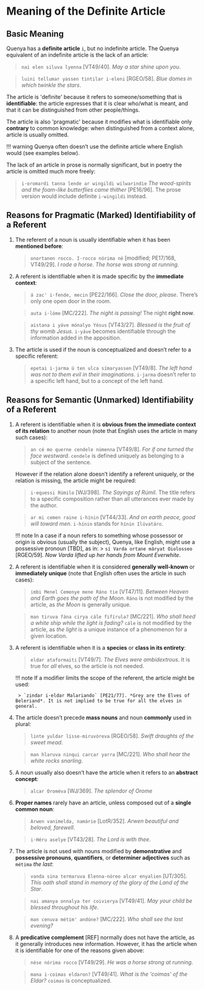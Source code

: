 # Meaning of the Definite Article

## Basic Meaning

Quenya has a **definite article** `i`, but no indefinite article. The Quenya equivalent of an indefinite article is the lack of an article:

> `nai elen siluva lyenna` [VT49/40]. *May a star shine upon you*.

> `luini tellumar yassen tintilar i·eleni` [RGEO/58]. *Blue domes in which twinkle the stars*.

The article is 'definite' because it refers to someone/something that is **identifiable**: the article expresses that it is clear who/what is meant, and that it can be distinguished from other people/things.

The article is also 'pragmatic' because it modifies what is identifiable only **contrary** to common knowledge: when distinguished from a context alone, article is usually omitted.

!!! warning
	Quenya often doesn’t use the definite article where English would (see examples below).
	
The lack of an article in prose is normally significant, but in poetry the article is omitted much more freely:

> `i·oromardi tanna lende ar wingildi wilwarindie` *The wood-spirits and the foam-like butterflies came thither* [PE16/96]. The prose version would include definite `i·wingildi` instead.

## Reasons for Pragmatic (Marked) Identifiability of a Referent

1. The referent of a noun is usually identifiable when it has been **mentioned before**:

	> `onortanen rocco. I·rocco nórima né` [modified; PE17/168, VT49/29]. *I rode a horse. The horse was strong at running*.

2. A referent is identifiable when it is made specific by the **immediate context**:

	> `á zac' i·fende, mecin` [PE22/166]. *Close the door, please*. There’s only one open door in the room.

	> `auta i·lóme` [MC/222]. *The night is passing!* The night **right now**.

	> `aistana i yáve mónalyo Yésus` [VT43/27]. *Blessed is the fruit of thy womb Jesus*. `i·yáve` becomes identifiable through the information added in the apposition.

3. The article is used if the noun is conceptualized and doesn’t refer to a specific referent:

	> `epetai i·jarma ú ten ulca símaryassen` [VT49/8]. *The left hand was not to them evil in their imaginations*. `i·jarma` doesn’t refer to a specific left hand, but to a concept of the left hand.

## Reasons for Semantic (Unmarked) Identifiability of a Referent

1. A referent is identifiable when it is **obvious from the immediate context of its relation** to another noun (note that English uses the article in many such cases):

	> `an cé mo querne cendele númenna` [VT49/8]. *For if one turned the face westward*. `cendele` is defined uniquely as belonging to a subject of the sentence.

	However if the relation alone doesn’t identify a referent uniquely, or the relation is missing, the article might be required:

	> `i·equessi Rúmilo` [WJ/398]. *The Sayings of Rúmil*. The title refers to a specific composition rather than all utterances ever made by the author.

	> `ar mi cemen raine i·hínin` [VT44/33]. *And on earth peace, good will toward men*. `i·hínin` stands for `hínin Ilúvatáro`.

	!!! note
		In a case if a noun refers to something whose possessor or origin is obvious (usually the subject), Quenya, like English, might use a possessive pronoun [TBD], as in:
		> `sí Varda ortane máryat Oiolosseo` [RGEO/59]. *Now Varda lifted up her hands from Mount Everwhite*.
	
2. A referent is identifiable when it is considered **generally well-known** or **immediately unique** (note that English often uses the article in such cases):

	> `imbi Menel Cemenye mene Ráno tie` [VT47/11]. *Between Heaven and Earth goes the path of the Moon*. `Ráno` is not modified by the article, as *the Moon* is generally unique.

	> `man tiruva fána cirya cále fifírula?` [MC/221]. *Who shall heed a white ship while the light is fading?* `cále` is not modified by the article, as *the light* is a unique instance of a phenomenon for a given location.

3. A referent is identifiable when it is a **species** or **class in its entirety**:

	> `eldar ataformaiti` [VT49/7]. *The Elves were ambidextrous*. It is true for *all* elves, so the article is not needed.

	!!! note
		If a modifier limits the scope of the referent, the article might be used:
	
		> `zindar i·eldar Malariando` [PE21/77]. *Grey are the Elves of Beleriand*. It is not implied to be true for all the elves in general.
	
4. The article doesn’t precede **mass nouns** and noun **commonly** used in plural:

	> `linte yuldar lisse-miruvóreva` [RGEO/58]. *Swift draughts of the sweet mead*.

	> `man hlaruva ninqui carcar yarra` [MC/221]. *Who shall hear the white rocks snarling*.

5. A noun usually also doesn’t have the article when it refers to an **abstract concept**:

	> `alcar Oroméva` [WJ/369]. *The splendor of Orome*

6. **Proper names** rarely have an article, unless composed out of a **single common noun**:

	> `Arwen vanimelda, namárie` [LotR/352]. *Arwen beautiful and beloved, farewell*.

	> `i·Héru aselye` [VT43/28]. *The Lord is with thee*.

7. The article is not used with nouns modified by **demonstrative** and **possessive pronouns**, **quantifiers**, or **determiner adjectives** such as `métima` *the last*:

	> `vanda sina termaruva Elenna-nóreo alcar enyalien` [UT/305]. *This oath shall stand in memory of the glory of the Land of the Star*.
	
	> `nai amanya onnalya ter coivierya` [VT49/41]. *May your child be blessed throughout his life*.
	
	> `man cenuva métim' andúne?` [MC/222]. *Who shall see the last evening?*
	
8. A **predicative complement** [REF] normally does not have the article, as it generally introduces new information. However, it has the article when it is identifiable for one of the reasons given above:

	> `nése nórima rocco` [VT49/29]. *He was a horse strong at running*.
	
	> `mana i·coimas eldaron?` [VT49/41]. *What is the 'coimas' of the Eldar?* `coimas` is conceptualized.